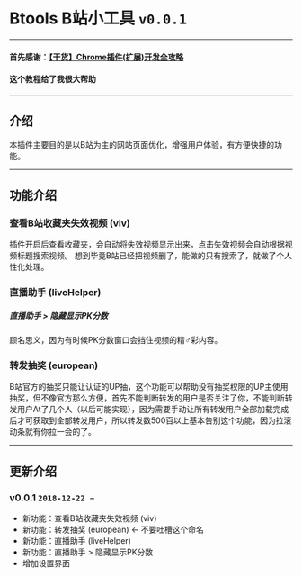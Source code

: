 # Btools B站小工具 `v0.0.1`

---

#### 首先感谢：[【干货】Chrome插件(扩展)开发全攻略](https://www.cnblogs.com/liuxianan/p/chrome-plugin-develop.html)
#### 这个教程给了我很大帮助

---

## 介绍
本插件主要目的是以B站为主的网站页面优化，增强用户体验，有方便快捷的功能。

---

## 功能介绍

### 查看B站收藏夹失效视频 (viv)
插件开启后查看收藏夹，会自动将失效视频显示出来，点击失效视频会自动根据视频标题搜索视频。
想到毕竟B站已经把视频删了，能做的只有搜索了，就做了个人性化处理。

### 直播助手 (liveHelper)

##### 直播助手 > 隐藏显示PK分数
顾名思义，因为有时候PK分数窗口会挡住视频的精♂彩内容。

### 转发抽奖 (european)
B站官方的抽奖只能让认证的UP抽，这个功能可以帮助没有抽奖权限的UP主使用抽奖，但不像官方那么方便，首先不能判断转发的用户是否关注了你，不能判断转发用户At了几个人（以后可能实现），因为需要手动让所有转发用户全部加载完成后才可获取到全部转发用户，所以转发数500百以上基本告别这个功能，因为拉滚动条就有你拉一会的了。

---

## 更新介绍

### v0.0.1 `2018-12-22 ~ `
* 新功能：查看B站收藏夹失效视频 (viv)
* 新功能：转发抽奖 (european) ← 不要吐槽这个命名
* 新功能：直播助手 (liveHelper)
* 新功能：直播助手 > 隐藏显示PK分数
* 增加设置界面
